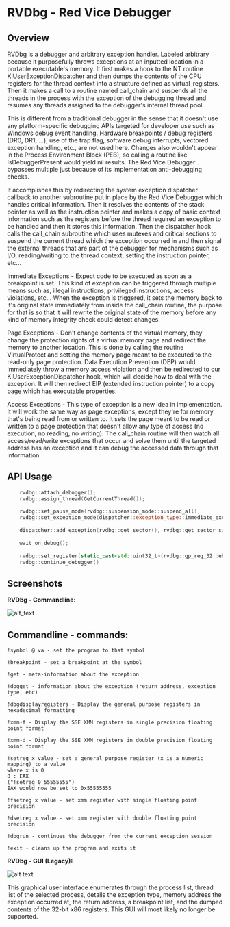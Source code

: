 # RVDbg - Red Vice Debugger

## Overview

RVDbg is a debugger and arbitrary exception handler. Labeled arbitrary because it purposefully throws exceptions at an inputted location in a portable executable's memory. It first makes a hook to the NT routine KiUserExceptionDispatcher and then dumps the contents of the CPU registers for the thread context into a structure defined as virtual_registers. Then it makes a call to a routine named call_chain and suspends all the threads in the process with the exception of the debugging thread and resumes any threads assigned to the debugger's internal thread pool.

This is different from a traditional debugger in the sense that it doesn't use any platform-specific debugging APIs targeted for developer use such as Windows debug event handling. Hardware breakpoints / debug registers (DR0, DR1, ...), use of the trap flag, software debug interrupts, vectored exception handling, etc., are not used here. Changes also wouldn't appear in the Process Environment Block (PEB), so calling a routine like IsDebuggerPresent would yield nil results. The Red Vice Debugger bypasses multiple just because of its implementation anti-debugging checks.

It accomplishes this by redirecting the system exception dispatcher callback to another subroutine put in place by the Red Vice Debugger which handles critical information. Then it resolves the contents of the stack pointer as well as the instruction pointer and makes a copy of basic context information such as the registers before the thread required an exception to be handled and then it stores this information. Then the dispatcher hook calls the call_chain subroutine which uses mutexes and critical sections to suspend the current thread which the exception occurred in and then signal the external threads that are part of the debugger for mechanisms such as I/O, reading/writing to the thread context, setting the instruction pointer, etc...

Immediate Exceptions - Expect code to be executed as soon as a breakpoint is set. This kind of exception can be triggered through multiple means such as, illegal instructions, privileged instructions, access violations, etc... When the exception is triggered, it sets the memory back to it's original state immediately from inside the call_chain routine, the purpose for that is so that it will rewrite the original state of the memory before any kind of memory integrity check could detect changes.

Page Exceptions - Don't change contents of the virtual memory, they change the protection rights of a virtual memory page and redirect the memory to another location. This is done by calling the routine VirtualProtect and setting the memory page meant to be executed to the read-only page protection. Data Execution Prevention (DEP) would immediately throw a memory access violation and then be redirected to our KiUserExceptionDispatcher hook, which will decide how to deal with the exception. It will then redirect EIP (extended instruction pointer) to a copy page which has executable properties.

Access Exceptions - This type of exception is a new idea in implementation. It will work the same way as page exceptions, except they're for memory that's being read from or written to. It sets the page meant to be read or written to a page protection that doesn't allow any type of access (no execution, no reading, no writing). The call_chain routine will then watch all access/read/write exceptions that occur and solve them until the targeted address has an exception and it can debug the accessed data through that information.

## API Usage

```Cpp
    rvdbg::attach_debugger();
    rvdbg::assign_thread(GetCurrentThread());

    rvdbg::set_pause_mode(rvdbg::suspension_mode::suspend_all);
    rvdbg::set_exception_mode(dispatcher::exception_type::immediate_exception);
    
    dispatcher::add_exception(rvdbg::get_sector(), rvdbg::get_sector_size(), rvdbg::get_exception_mode(), reinterpret_cast<unsigned long>(process) + CHECK_OFFSET);
    
    wait_on_debug();
    
    rvdbg::set_register(static_cast<std::uint32_t>(rvdbg::gp_reg_32::ebp), check_copy);
    rvdbg::continue_debugger() 
```
    

## Screenshots

**RVDbg - Commandline:**

![alt_text](https://i.imgur.com/z1aXJZP.png)


## Commandline - commands:
```
!symbol @ va - set the program to that symbol
```
```
!breakpoint - set a breakpoint at the symbol
```
```
!get - meta-information about the exception
```
```
!dbgget - information about the exception (return address, exception type, etc)
```
```
!dbgdisplayregisters - Display the general purpose registers in hexadecimal formatting
```
```
!xmm-f - Display the SSE XMM registers in single precision floating point format
```
```
!xmm-d - Display the SSE XMM registers in double precision floating point format
```
```
!setreg x value - set a general purpose register (x is a numeric mapping) to a value
where x is 0
0 : EAX
("!setreg 0 55555555")
EAX would now be set to 0x55555555
```
```
!fsetreg x value - set xmm register with single floating point precision
```
```
!dsetreg x value - set xmm register with double floating point precision
```
```
!dbgrun - continues the debugger from the current exception session
```
```
!exit - cleans up the program and exits it
```

**RVDbg - GUI (Legacy):**

![alt text](https://i.imgur.com/vUek6Bf.png)

This graphical user interface enumerates through the process list, thread list of the selected process, details the exception type, memory address the exception occurred at, the return address, a breakpoint list, and the dumped contents of the 32-bit x86 registers. This GUI will most likely no longer be supported.
